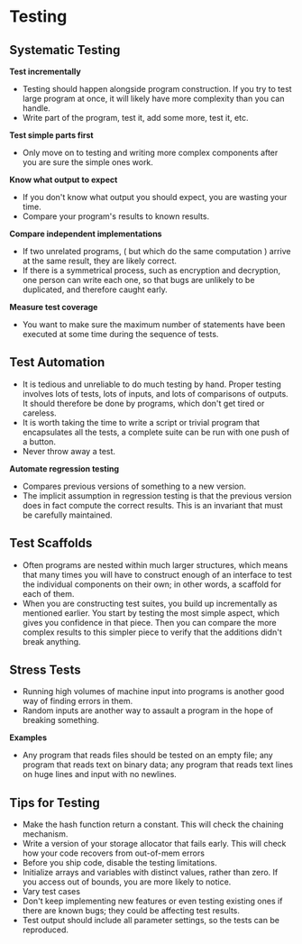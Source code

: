 # Testing

Systematic Testing
------------------
**Test incrementally**
* Testing should happen alongside program construction. If you try to test large program at once,
  it will likely have more complexity than you can handle.
* Write part of the program, test it, add some more, test it, etc.

**Test simple parts first**
* Only move on to testing and writing more complex components after you are sure the simple ones work.

**Know what output to expect**
* If you don't know what output you should expect, you are wasting your time.
* Compare your program's results to known results.

**Compare independent implementations**
* If two unrelated programs, ( but which do the same computation ) arrive at the same result, they are likely correct.
* If there is a symmetrical process, such as encryption and decryption, one person can write each one, so that bugs
  are unlikely to be duplicated, and therefore caught early.

**Measure test coverage**
* You want to make sure the maximum number of statements have been executed at some time during the sequence of tests.


Test Automation
---------------
* It is tedious and unreliable to do much testing by hand. Proper testing involves lots of tests, lots of inputs, and
  lots of comparisons of outputs.
  It should therefore be done by programs, which don't get tired or careless.
* It is worth taking the time to write a script or trivial program that encapsulates all the tests, a complete suite
  can be run with one push of a button.
* Never throw away a test.

**Automate regression testing**
* Compares previous versions of something to a new version.
* The implicit assumption in regression testing is that the previous version does in fact compute the correct results.
  This is an invariant that must be carefully maintained.


Test Scaffolds
--------------
* Often programs are nested within much larger structures, which means that many times you will have to construct enough
  of an interface to test the individual components on their own; in other words, a scaffold for each of them.
* When you are constructing test suites, you build up incrementally as mentioned earlier. 
  You start by testing the most simple aspect, which gives you confidence in that piece. Then you can compare the more complex
  results to this simpler piece to verify that the additions didn't break anything.


Stress Tests
------------
* Running high volumes of machine input into programs is another good way of finding errors in them.
* Random inputs are another way to assault a program in the hope of breaking something.

**Examples**
* Any program that reads files should be tested on an empty file; any program that reads text on binary data;
  any program that reads text lines on huge lines and input with no newlines.


Tips for Testing
----------------

* Make the hash function return a constant. This will check the chaining mechanism.
* Write a version of your storage allocator that fails early. This will check how your code recovers from out-of-mem errors
* Before you ship code, disable the testing limitations. 
* Initialize arrays and variables with distinct values, rather than zero. If you access out of bounds, you
  are more likely to notice.
* Vary test cases
* Don't keep implementing new features or even testing existing ones if there are known bugs; they 
  could be affecting test results.
* Test output should include all parameter settings, so the tests can be reproduced.


